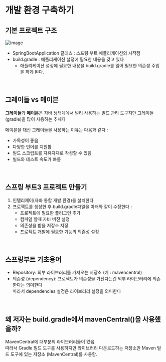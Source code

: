 # 개발 환경 구축하기
## 기본 프로젝트 구조 
![image](https://github.com/user-attachments/assets/b80b9fa6-9205-4249-ba0f-68b6043d2376)

- SpringBootApplication 클래스 : 스프링 부트 애플리케이션의 시작점
- build.gradle : 애플리케이션 설정에 필요한 내용을 갖고 있다 </br>
  * 애플리케이션 설정에 필요한 내용을 build.gradle를 읽어 필요한 의존성 주입을 하게 된다.
</br></br></br>


## 그레이들 vs 메이븐
**그레이들**과 **메이븐**은 자바 생태계에서 널리 사용하는 빌드 관리 도구지만
그레이들 (gradle)을 많이 사용하는 추세다


 메이븐을 대신 그레이들을 사용하는 이유는 다음과 같다 :
- 가독성이 좋음
- 다양한 언어를 지원함
- 빌드 스크립트를 자유자재로 작성할 수 있음
- 빌드와 테스트 속도가 빠름
</br></br></br>


## 스프링 부트3 프로젝트 만들기
1. 인텔리제이(자바 통합 개발 환경)를 설치한다
2. 프로젝트를 생성한 후 build.gradle파일을 아래와 같이 수정한다 :
      - 프로젝트에 필요한 플러그인 추가
      - 컴파일 할때 자바 버전 설정
      - 의존성을 받을 저장소 지정
      - 프로젝트 개발에 필요한 기능의 의존성 설정
</br></br></br>

## 스프링부트 기초용어
- Repository: 외부 라이브러리를 가져오는 저장소 (예 : mavencentral)
- 의존성 (dependency): 프로젝트가 의존성을 가진다는건 외부 라이브러리에 의존한다는 의미한다 </br>
따라서 dependencies 설정은 라이브러리 설정을 의미한다
</br></br></br>


## 왜 저자는 build.gradle에서 mavenCentral()을 사용했을까?
MavenCentral에 대부분의 라이브러리들이 있음. </br>
따라서 Gradle 빌드 도구를 사용하지만 라이브러리 다운로드하는 저장소만 Maven 빌드 도구에 있는 저장소 (MavenCentral)를 사용함.


